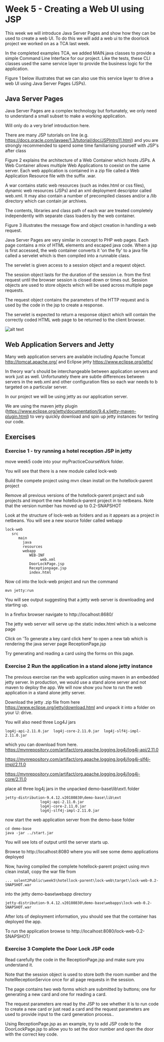 # Week 5 - Creating a Web UI using JSP

This week we will introduce Java Server Pages and show how they can be used to create a web UI.
To do this we will add a web ui to the doorlock project we worked on as a TCA last week.

In the completed examples TCA, we added MAIN.java classes to provide a simple Command Line Interface for our project. 
Like the tests, these CLI classes used the same service layer to provide the business logic for the application.

Figure 1 below illustrates that we can also use this service layer to drive a web UI using Java Server Pages (JSPs).

## Java Server Pages
Java Server Pages are a complex technology but fortunately, we only need to understand a small subset to make a working application.

Will only do a very brief introduction here. 

There are many JSP tutorials on line (e.g. https://docs.oracle.com/javaee/1.3/tutorial/doc/JSPIntro11.html) and you are strongly recommended to spend some time familiarising yourself with JSP's after class

Figure 2 explains the architecture of a Web Container which hosts JSPs. 
A Web Container allows multiple Web Applications to coexist on the same server. 
Each web application is contained in a zip file called a Web Application Resource file with the suffix .war.

A war contains static web resources (such as index.html or css files), dynamic web resources (JSPs) and an xml deployment descriptor called web.xml.
It may also contain a number of precompiled classes and/or a /lib directory which can contain jar archives.

The contents, libraries and class path of each war are treated completely independently with separate class loaders by the web container.

Figure 3 illustrates the message flow and object creation in handling a web request.

Java Server Pages are very similar in concept to PHP web pages. 
Each page contains a mix of HTML elements and escaped java code.
When a jsp is first accessed, the web container converts it 'on the fly' to a java file called a servelet which is then compiled into a runnable class. 

The servelet is given access to a session object and a request object. 

The session object lasts for the duration of the session i.e. from the first request until the browser session is closed down or times out.
Session objects are used to store objects which will be used across multiple page requests.

The request object contains the parameters of the HTTP request and is used by the code in the jsp to create a response. 

The servelet is expected to return a response object which will contain the correctly coded HTML web page to be returned to the client browser.

![alt text](../week5/drawio/WebContainers.png "Figure WebContainers.png")

## Web Application Servers and Jetty
Many web application servers are available including Apache Tomcat http://tomcat.apache.org/ and Eclipse jetty https://www.eclipse.org/jetty/

In theory war's should be interchangeable between application servers and work just as well. 
Unfortunately there are subtle differences between servers in the web.xml and other configuration files so each war needs to b targeted on a particular server. 

In our project we will be using jetty as our application server. 

We are using the maven jetty plugin (https://www.eclipse.org/jetty/documentation/9.4.x/jetty-maven-plugin.html) to very quickly download and spin up jetty instances for testing our code. 

## Exercises

### Exercise 1 - try running a hotel reception JSP in jetty

move week5 code into your myPracticeCourseWork folder.

You will see that there is a new module called lock-web

Build the compete project using mvn clean install on the hotellock-parent project

Remove all previous versions of the hotellock-parent project and sub projects and import the new hotellock-parent project in to netbeans.
Note that the version number has moved up to 0.2-SNAPSHOT

Look at the structure of lock-web as folders and as it appears as a project in netbeans.
You will see a new source folder called webapp
```
lock-web
   src
      main
        java
        resources
        webapp
           WEB-INF
                web.xml
           DoorLockPage.jsp
           Receptionpage.jsp
           index.html
```

Now cd into the lock-web project and run the command
```
mvn jetty:run
```
You will see output suggesting that a jetty web server is downloading and starting up.

In a firefox browser navigate to http://localhost:8680/

The jetty web server will serve up the static index.html which is a welcome page

Click on 'To generate a key card click here' to open a new tab which is rendering the java server page ReceptionPage.jsp

Try generating and reading a card using the forms on this page.

### Exercise 2 Run the application in a stand alone jetty instance
The previous exercise ran the web application using maven in an embedded jetty server. 
In production, we would use a stand alone server and not maven to deploy the app. 
We will now show you how to run the web application in a stand alone jetty server.

Download the jetty .zip file from here https://www.eclipse.org/jetty/download.html and unpack it into a folder on your U: drive.

You will also need three Log4J jars
```
log4j-api-2.11.0.jar  log4j-core-2.11.0.jar  log4j-slf4j-impl-2.11.0.jar
```
 which you can download from here.
https://mvnrepository.com/artifact/org.apache.logging.log4j/log4j-api/2.11.0

https://mvnrepository.com/artifact/org.apache.logging.log4j/log4j-slf4j-impl/2.11.0

https://mvnrepository.com/artifact/org.apache.logging.log4j/log4j-core/2.11.0

place all three log4j jars in the unpacked demo-base\lib\ext\ folder
```
jetty-distribution-9.4.12.v20180830\demo-base\lib\ext
                log4j-api-2.11.0.jar
                log4j-core-2.11.0.jar
                log4j-slf4j-impl-2.11.0.jar
```

now start the web application server from the demo-base folder
```
cd demo-base
java -jar ../start.jar
```
You will see lots of output until the server starts up.

Browse to http://localhost:8080 where you will see some demo applications deployed

Now, having compiled the complete hotellock-parent project using mvn clean install, copy the war file from
```
... solent2Public\week5\hotellock-parent\lock-web\target\lock-web-0.2-SNAPSHOT.war
```
into the jetty demo-base\webapp directory
```
jetty-distribution-9.4.12.v20180830\demo-base\webapps\lock-web-0.2-SNAPSHOT.war
```

After lots of deployment information, you should see that the container has deployed the app.

To run the application browse to http://localhost:8080/lock-web-0.2-SNAPSHOT/

### Exercise 3 Complete the Door Lock JSP code

Read carefully the code in the ReceptionPage.jsp and make sure you understand it.

Note that the session object is used to store both the room number and the hotelReceptionService once for all page requests in the session.

The page contains two web forms which are submitted by buttons; one for generating a new card and one for reading a card. 

The request parameters are read by the JSP to see whether it is to run code to create a new card or just read a card and the request parameters are used to provide input to the card generation process..

Using ReceptionPage.jsp as an example, try to add JSP code to the DoorLockPage.jsp to allow you to set the door number and open the door with the correct key code.